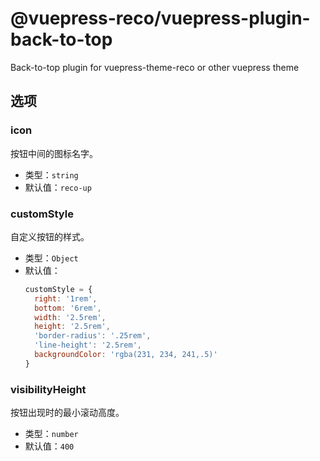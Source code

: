 # @vuepress-reco/vuepress-plugin-back-to-top

Back-to-top plugin for vuepress-theme-reco or other vuepress theme

## 选项

### icon

按钮中间的图标名字。

- 类型：`string`
- 默认值：`reco-up`

### customStyle

自定义按钮的样式。

- 类型：`Object`
- 默认值：
  ```js
  customStyle = {
    right: '1rem',
    bottom: '6rem',
    width: '2.5rem',
    height: '2.5rem',
    'border-radius': '.25rem',
    'line-height': '2.5rem',
    backgroundColor: 'rgba(231, 234, 241,.5)'
  }
  ```

### visibilityHeight

按钮出现时的最小滚动高度。

- 类型：`number`
- 默认值：`400`
